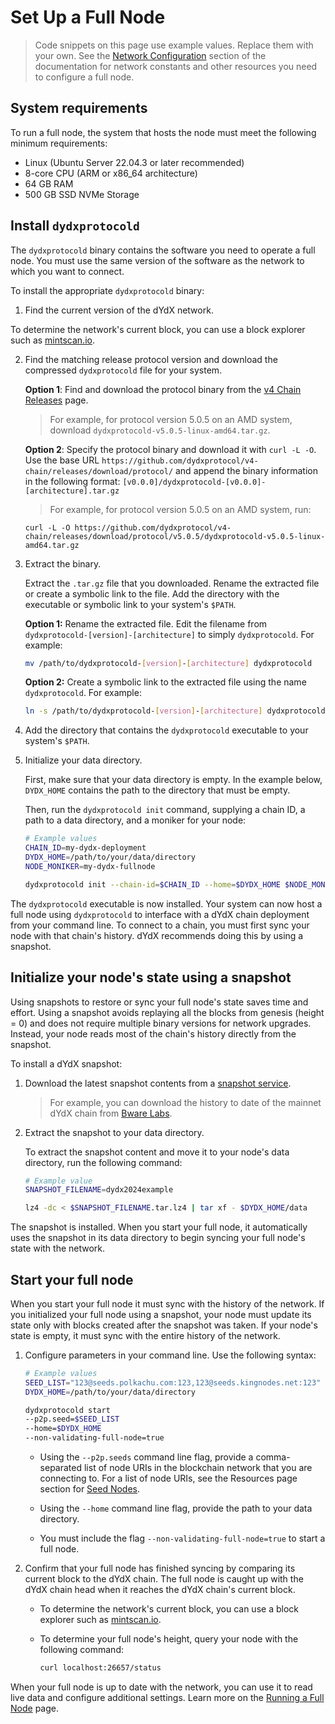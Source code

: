 # Set Up a Full Node

> Code snippets on this page use example values. Replace them with your own. See the [Network Configuration](../infrastructure_providers-network/network_constants.mdx) section of the documentation for network constants and other resources you need to configure a full node.

## System requirements
To run a full node, the system that hosts the node must meet the following minimum requirements:

- Linux (Ubuntu Server 22.04.3 or later recommended)
- 8-core CPU (ARM or x86_64 architecture)
- 64 GB RAM
- 500 GB SSD NVMe Storage

## Install `dydxprotocold`

The `dydxprotocold` binary contains the software you need to operate a full node. You must use the same version of the software as the network to which you want to connect.

To install the appropriate `dydxprotocold` binary:

1. Find the current version of the dYdX network.

  To determine the network's current block, you can use a block explorer such as [mintscan.io](https://www.mintscan.io/dydx).

2. Find the matching release protocol version and download the compressed `dydxprotocold` file for your system.

   **Option 1**: Find and download the protocol binary from the [v4 Chain Releases](https://github.com/dydxprotocol/v4-chain/releases/) page.
   
   > For example, for protocol version 5.0.5 on an AMD system, download `dydxprotocold-v5.0.5-linux-amd64.tar.gz`.

   **Option 2**: Specify the protocol binary and download it with `curl -L -O`. Use the base URL `https://github.com/dydxprotocol/v4-chain/releases/download/protocol/`
   and append the binary information in the following format:
   `[v0.0.0]/dydxprotocold-[v0.0.0]-[architecture].tar.gz`
  
   > For example, for protocol version 5.0.5 on an AMD system, run:
   
   ```
   curl -L -O https://github.com/dydxprotocol/v4-chain/releases/download/protocol/v5.0.5/dydxprotocold-v5.0.5-linux-amd64.tar.gz
   ```

3. Extract the binary.

   Extract the `.tar.gz` file that you downloaded. Rename the extracted file or create a symbolic link to the file. Add the directory with the executable or symbolic link to your system's `$PATH`.

   **Option 1:** Rename the extracted file. Edit the filename from `dydxprotocold-[version]-[architecture]` to simply `dydxprotocold`. For example:

   ```bash
   mv /path/to/dydxprotocold-[version]-[architecture] dydxprotocold
   ```

   **Option 2:** Create a symbolic link to the extracted file using the name `dydxprotocold`. For example:

   ```bash
   ln -s /path/to/dydxprotocold-[version]-[architecture] dydxprotocold
   ```

4. Add the directory that contains the `dydxprotocold` executable to your system's `$PATH`.

5. Initialize your data directory.

   First, make sure that your data directory is empty. In the example below, `DYDX_HOME` contains the path to the directory that must be empty.

   Then, run the `dydxprotocold init` command, supplying a chain ID, a path to a data directory, and a moniker for your node:

   ```bash
   # Example values
   CHAIN_ID=my-dydx-deployment
   DYDX_HOME=/path/to/your/data/directory
   NODE_MONIKER=my-dydx-fullnode
   
   dydxprotocold init --chain-id=$CHAIN_ID --home=$DYDX_HOME $NODE_MONIKER
   ```

The `dydxprotocold` executable is now installed. Your system can now host a full node using `dydxprotocold` to interface with a dYdX chain deployment from your command line. To connect to a chain, you must first sync your node with that chain's history. dYdX recommends doing this by using a snapshot.

## Initialize your node's state using a snapshot
Using snapshots to restore or sync your full node's state saves time and effort. Using a snapshot avoids replaying all the blocks from genesis (height = 0) and does not require multiple binary versions for network upgrades. Instead, your node reads most of the chain's history directly from the snapshot.

To install a dYdX snapshot:

1. Download the latest snapshot contents from a [snapshot service](/infrastructure_providers-network/resources#snapshot-service).

   > For example, you can download the history to date of the mainnet dYdX chain from [Bware Labs](https://bwarelabs.com/snapshots/dydx).

2. Extract the snapshot to your data directory.

   To extract the snapshot content and move it to your node's data directory, run the following command:

   ```bash
   # Example value
   SNAPSHOT_FILENAME=dydx2024example

   lz4 -dc < $SNAPSHOT_FILENAME.tar.lz4 | tar xf - $DYDX_HOME/data
   ```

The snapshot is installed. When you start your full node, it automatically uses the snapshot in its data directory to begin syncing your full node's state with the network.

## Start your full node
When you start your full node it must sync with the history of the network. If you initialized your full node using a snapshot, your node must update its state only with blocks created after the snapshot was taken. If your node's state is empty, it must sync with the entire history of the network.

1. Configure parameters in your command line. Use the following syntax:

   ```bash
   # Example values
   SEED_LIST="123@seeds.polkachu.com:123,123@seeds.kingnodes.net:123"
   DYDX_HOME=/path/to/your/data/directory

   dydxprotocold start
   --p2p.seed=$SEED_LIST
   --home=$DYDX_HOME
   --non-validating-full-node=true
   ```

   - Using the `--p2p.seeds` command line flag, provide a comma-separated list of node URIs in the blockchain network that you are connecting to. For a list of node URIs, see the Resources page section for [Seed Nodes](../infrastructure_providers-network/resources.mdx#seed-nodes).

   - Using the `--home` command line flag, provide the path to your data directory.

   - You must include the flag `--non-validating-full-node=true` to start a full node.

2. Confirm that your full node has finished syncing by comparing its current block to the dYdX chain. The full node is caught up with the dYdX chain head when it reaches the dYdX chain's current block.

   - To determine the network's current block, you can use a block explorer such as [mintscan.io](https://www.mintscan.io/dydx).

   - To determine your full node's height, query your node with the following command:
   
     ```bash
     curl localhost:26657/status
     ```

When your full node is up to date with the network, you can use it to read live data and configure additional settings. Learn more on the [Running a Full Node](../infrastructure_providers-validators/running_full_node) page.
